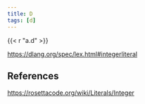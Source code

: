 ```yaml
---
title: D
tags: [d]
---
```


{{< r "a.d" >}}

<https://dlang.org/spec/lex.html#integerliteral>

## References

<https://rosettacode.org/wiki/Literals/Integer>
